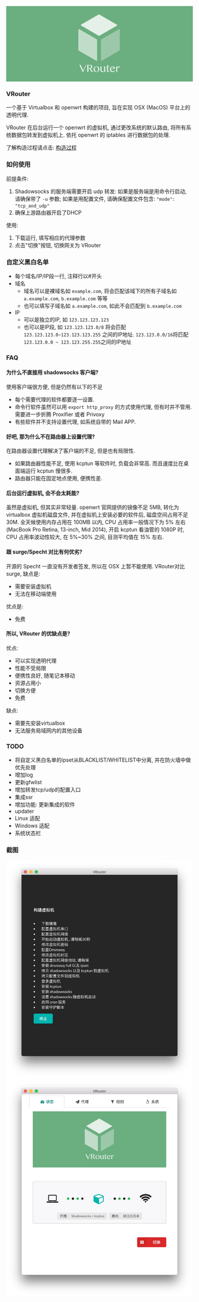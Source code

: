 <div style="text-align:center;background-color:#6bae7f">
<img src="./img/vrouter.png" alt="vrouter" height="200px" style="padding:0">
</div>

### VRouter

一个基于 Virtualbox 和 openwrt 构建的项目, 旨在实现 OSX (MacOS) 平台上的透明代理.

VRouter 在后台运行一个 openwrt 的虚拟机, 通过更改系统的默认路由, 将所有系统数据包转发到虚拟机上. 依托 openwrt 的 iptables 进行数据包的处理.

了解构造过程请点击: [构造过程](https://icymind.com/virtual-openwrt/)

### 如何使用

前提条件: 

1. Shadowsocks 的服务端需要开启 udp 转发: 如果是服务端是用命令行启动, 请确保带了 `-u` 参数; 如果是用配置文件, 请确保配置文件包含: `"mode": "tcp_and_udp"`
2. 确保上游路由器开启了DHCP

使用:

1. 下载运行, 填写相应的代理参数
2. 点击"切换"按钮, 切换网关为 VRouter

### 自定义黑白名单

- 每个域名/IP/IP段一行, 注释行以#开头
- 域名
    - 域名可以是裸域名如 `example.com`, 将会匹配该域下的所有子域名如  `a.example.com`, `b.example.com` 等等
    - 也可以填写子域名如 `a.example.com`, 如此不会匹配到 `b.example.com`
- IP
    - 可以是独立的IP, 如 `123.123.123.123`
    - 也可以是IP段, 如 `123.123.123.0/8` 将会匹配 `123.123.123.0~123.123.123.255` 之间的IP地址. `123.123.0.0/16`将匹配 `123.123.0.0 ~ 123.123.255.255`之间的IP地址

### FAQ

#### 为什么不直接用 shadowsocks 客户端?

使用客户端很方便, 但是仍然有以下的不足

- 每个需要代理的软件都要逐一设置.
- 命令行软件虽然可以用 `export http_proxy` 的方式使用代理, 但有时并不管用. 需要进一步折腾 Proxifier 或者 Privoxy
- 有些软件并不支持设置代理, 如系统自带的 Mail APP.

#### 好吧, 那为什么不在路由器上设置代理?

在路由器设置代理解决了客户端的不足, 但是也有局限性.

- 如果路由器性能不足, 使用 kcptun 等软件时, 负载会非常高. 而且速度比在桌面端运行 kcptun 慢很多.
- 路由器只能在固定地点使用, 便携性差.

#### 后台运行虚拟机, 会不会太耗能?

虽然是虚拟机, 但其实非常轻量. openwrt 官网提供的镜像不足 5MB, 转化为 virtualbox 虚拟机磁盘文件, 并在虚拟机上安装必要的软件后, 磁盘空间占用不足 30M. 全天候使用内存占用在 100MB 以内, CPU 占用率一般情况下为 5% 左右 (MacBook Pro Retina, 13-inch, Mid 2014), 开启 kcptun 看油管的 1080P 时, CPU 占用率波动性较大, 在 5%~30% 之间, 目测平均值在 15% 左右.

#### 跟 surge/Specht 对比有何优劣?

开源的 Specht 一直没有开发者签发, 所以在 OSX 上暂不能使用. VRouter对比 surge, 缺点是:

- 需要安装虚拟机
- 无法在移动端使用

优点是:

- 免费

#### 所以, VRouter 的优缺点是?

优点:

- 可以实现透明代理
- 性能不受局限
- 便携性良好, 随笔记本移动
- 资源占用小
- 切换方便
- 免费

缺点:

- 需要先安装virtualbox
- 无法服务局域网内的其他设备

### TODO

- 将自定义黑白名单的ipset从BLACKLIST/WHITELIST中分离, 并在防火墙中做优先处理
- 增加log
- 更新gfwlist
- 增加转发tcp/udp的配置入口
- 集成ssr
- 增加功能: 更新集成的软件
- updater
- Linux 适配
- Windows 适配
- 系统状态栏

### 截图

![screen](./img/screenshot.jpg)
![screen2](./img/screenshot2.jpg)

